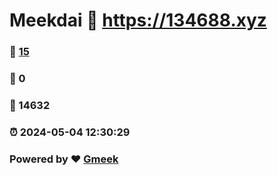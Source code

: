 # Meekdai :link: https://134688.xyz 
### :page_facing_up: [15](https://134688.xyz/tag.html) 
### :speech_balloon: 0 
### :hibiscus: 14632 
### :alarm_clock: 2024-05-04 12:30:29 
### Powered by :heart: [Gmeek](https://github.com/Meekdai/Gmeek)
